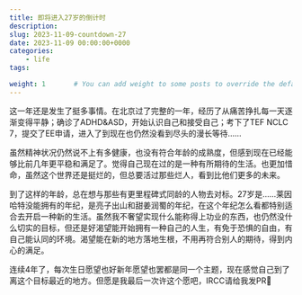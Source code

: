 ```yaml
---
title: 即将进入27岁的倒计时
description: 
slug: 2023-11-09-countdown-27
date: 2023-11-09 00:00:00+0000
categories:
    - life
tags:

weight: 1       # You can add weight to some posts to override the default sorting (date descending)
---
```

这一年还是发生了挺多事情。在北京过了完整的一年，经历了从痛苦挣扎每一天逐渐变得平静；确诊了ADHD&ASD，开始认识自己和接受自己；考下了TEF NCLC 7，提交了EE申请，进入了到现在也仍然没看到尽头的漫长等待……

虽然精神状况仍然说不上有多健康，也没有符合年龄的成熟度，但感到现在已经能够比前几年更平稳和满足了。觉得自己现在过的是一种有所期待的生活。也更加惜命，虽然这个世界还是挺烂的，但总要活过那些烂人，看到比他们更多的未来。

到了这样的年龄，总在想与那些有更里程碑式同龄的人物去对标。27岁是……莱因哈特没能拥有的年纪，是亮子出山和甜姜润蜀的年纪，在这个年纪怎么看都特别适合去开启一种新的生活。虽然我不奢望实现什么能称得上功业的东西，也仍然没什么切实的目标，但还是好渴望能开始拥有一种自己的人生，有免于恐惧的自由，有自己能认同的环境。渴望能在新的地方落地生根，不用再符合别人的期待，得到内心的满足。

连续4年了，每次生日愿望也好新年愿望也罢都是同一个主题，现在感觉自己到了离这个目标最近的地方。但愿是我最后一次许这个愿吧，IRCC请给我发PR🙏